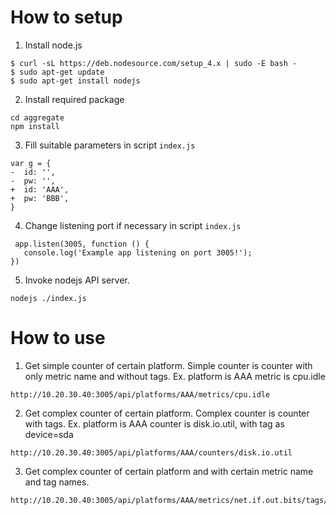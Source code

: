 # How to setup 

  1. Install node.js 
  ```
  $ curl -sL https://deb.nodesource.com/setup_4.x | sudo -E bash -
  $ sudo apt-get update
  $ sudo apt-get install nodejs

  ```
  2. Install required package  
  ```
  cd aggregate  
  npm install
  ```
  3. Fill suitable parameters in script `index.js`  
  ```
  var g = {
  -  id: '',
  -  pw: '',
  +  id: 'AAA',
  +  pw: 'BBB',
  }
  ```
  
  4. Change listening port if necessary in script `index.js`  
  ```
   app.listen(3005, function () {
     console.log('Example app listening on port 3005!');
  })

  ```
  5.  Invoke nodejs API server.   
  ```
  nodejs ./index.js
  ```
# How to use

  1. Get simple counter of certain platform. Simple counter is counter with only metric name and without tags. 
  Ex. platform is AAA
      metric is cpu.idle
  ``` 
  http://10.20.30.40:3005/api/platforms/AAA/metrics/cpu.idle  
  ``` 

  2. Get complex counter of certain platform. Complex counter is counter with tags.
  Ex. platform is AAA
      counter is disk.io.util, with tag as device=sda 
  ```
  http://10.20.30.40:3005/api/platforms/AAA/counters/disk.io.util
  ```
  
  3. Get complex counter of certain platform and with certain metric name and tag names.  
  ```
  http://10.20.30.40:3005/api/platforms/AAA/metrics/net.if.out.bits/tags/["iface=eth_all"] 
     
  ```
